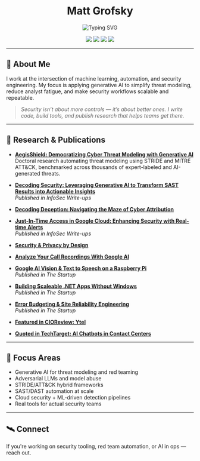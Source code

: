 <!-- GitHub Profile README for Matt Grofsky -->

<h1 align="center">Matt Grofsky</h1>

<p align="center">
  <img src="https://readme-typing-svg.demolab.com?font=IBM+Plex+Mono&weight=500&size=22&duration=3500&pause=1000&color=F7F7F7&center=true&vCenter=true&width=600&lines=CTO+%7C+D.Eng+(Cybersecurity);Builder+of+Generative+Security+Tools;AI+%2B+Security+Automation;Threat+Modeling+with+LLMs;Transforming+SAST+Findings+into+Insights;AI-Driven+Red+Teaming+Workflows;Simplifying+STRIDE+and+ATT%26CK;Detecting+Cloud+Misconfigurations+at+Scale;Real-Time+Access+Control+in+GCP;From+LLM+Abuse+to+Defenses;Decoding+Deception+in+Cyber+Attribution" alt="Typing SVG" />
</p>

<p align="center">
  <a href="https://www.linkedin.com/in/mattgrofsky/"><img src="https://img.shields.io/badge/LinkedIn-%230077B5.svg?style=for-the-badge&logo=linkedin&logoColor=white" /></a>
  <a href="https://bsky.app/profile/codemunkee.bsky.social"><img src="https://img.shields.io/badge/Bluesky-1d1d1d.svg?style=for-the-badge" /></a>
  <a href="https://medium.com/@mgrofsky"><img src="https://img.shields.io/badge/Medium-%2312100E.svg?style=for-the-badge&logo=medium&logoColor=white" /></a>
  <a href="https://www.reddit.com/user/code_munkee/"><img src="https://img.shields.io/badge/Reddit-%23FF4500.svg?style=for-the-badge&logo=reddit&logoColor=white" /></a>
</p>

---

## 🧠 About Me

I work at the intersection of machine learning, automation, and security engineering. My focus is applying generative AI to simplify threat modeling, reduce analyst fatigue, and make security workflows scalable and repeatable.

> _Security isn’t about more controls — it’s about better ones. I write code, build tools, and publish research that helps teams get there._

---

## 📖 Research & Publications

- **[AegisShield: Democratizing Cyber Threat Modeling with Generative AI](https://www.proquest.com/docview/3233915741)**  
  Doctoral research automating threat modeling using STRIDE and MITRE ATT&CK, benchmarked across thousands of expert-labeled and AI-generated threats.

- **[Decoding Security: Leveraging Generative AI to Transform SAST Results into Actionable Insights](https://medium.com/bugbountywriteup/decoding-security-leveraging-generative-ai-to-transform-sast-results-into-actionable-insights-d3669efa4858)**  
  *Published in InfoSec Write-ups*

- **[Decoding Deception: Navigating the Maze of Cyber Attribution](https://medium.com/@mgrofsky/decoding-deception-navigating-the-maze-of-cyber-attribution-a3b018719dc2)**

- **[Just-In-Time Access in Google Cloud: Enhancing Security with Real-time Alerts](https://medium.com/bugbountywriteup/just-in-time-access-in-google-cloud-enhancing-security-with-real-time-alerts-935de53cb8d3)**  
  *Published in InfoSec Write-ups*

- **[Security & Privacy by Design](https://medium.com/@mgrofsky/implement-cybersecurity-from-the-start-7d04e60857d2)**

- **[Analyze Your Call Recordings With Google AI](https://medium.com/@mgrofsky/analyze-your-call-recordings-with-google-ai-6e15ddcdac1d)**

- **[Google AI Vision & Text to Speech on a Raspberry Pi](https://medium.com/swlh/google-ai-vision-text-to-speech-on-a-raspberry-pi-875dc13b3d73)**  
  *Published in The Startup*

- **[Building Scaleable .NET Apps Without Windows](https://medium.com/swlh/building-scaleable-net-apps-without-windows-de6d3ad5de1a)**  
  *Published in The Startup*

- **[Error Budgeting & Site Reliability Engineering](https://medium.com/swlh/error-budgeting-site-reliability-engineering-e71b104daa73)**  
  *Published in The Startup*

- **[Featured in CIOReview: Ytel](https://contact-center.cioreview.com/vendor/2014/ytel)**

- **[Quoted in TechTarget: AI Chatbots in Contact Centers](https://www.techtarget.com/searchcustomerexperience/feature/AI-chatbots-augment-humans-working-in-contact-centers)**

---

## 🔬 Focus Areas

- Generative AI for threat modeling and red teaming
- Adversarial LLMs and model abuse
- STRIDE/ATT&CK hybrid frameworks
- SAST/DAST automation at scale
- Cloud security + ML-driven detection pipelines
- Real tools for actual security teams

---

## 🛰️ Connect

If you're working on security tooling, red team automation, or AI in ops — reach out.

